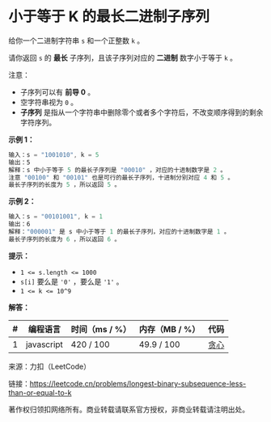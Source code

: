 # 小于等于 K 的最长二进制子序列

给你一个二进制字符串 `s` 和一个正整数 `k` 。

请你返回 `s` 的 **最长** 子序列，且该子序列对应的 **二进制** 数字小于等于 `k` 。

注意：

- 子序列可以有 **前导 0** 。
- 空字符串视为 `0` 。
- **子序列** 是指从一个字符串中删除零个或者多个字符后，不改变顺序得到的剩余字符序列。

**示例 1：**

``` javascript
输入：s = "1001010", k = 5
输出：5
解释：s 中小于等于 5 的最长子序列是 "00010" ，对应的十进制数字是 2 。
注意 "00100" 和 "00101" 也是可行的最长子序列，十进制分别对应 4 和 5 。
最长子序列的长度为 5 ，所以返回 5 。
```

**示例 2：**

``` javascript
输入：s = "00101001", k = 1
输出：6
解释："000001" 是 s 中小于等于 1 的最长子序列，对应的十进制数字是 1 。
最长子序列的长度为 6 ，所以返回 6 。
```

**提示：**

- `1 <= s.length <= 1000`
- `s[i]` 要么是 `'0'` ，要么是 `'1'` 。
- `1 <= k <= 10^9`

**解答：**

**#**|**编程语言**|**时间（ms / %）**|**内存（MB / %）**|**代码**
--|--|--|--|--
1|javascript|420 / 100|49.9 / 100|[贪心](./javascript/ac_v1.js)

来源：力扣（LeetCode）

链接：https://leetcode.cn/problems/longest-binary-subsequence-less-than-or-equal-to-k

著作权归领扣网络所有。商业转载请联系官方授权，非商业转载请注明出处。
